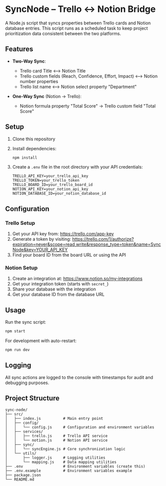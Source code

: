 # SyncNode – Trello ↔ Notion Bridge

A Node.js script that syncs properties between Trello cards and Notion database entries. This script runs as a scheduled task to keep project prioritization data consistent between the two platforms.

## Features

- **Two-Way Sync**:
  - Trello card Title ⟷ Notion Title
  - Trello custom fields (Reach, Confidence, Effort, Impact) ⟷ Notion number properties
  - Trello list name ⟷ Notion select property "Department"

- **One-Way Sync** (Notion → Trello):
  - Notion formula property "Total Score" → Trello custom field "Total Score"

## Setup

1. Clone this repository
2. Install dependencies:
   ```bash
   npm install
   ```

3. Create a `.env` file in the root directory with your API credentials:
   ```env
   TRELLO_API_KEY=your_trello_api_key
   TRELLO_TOKEN=your_trello_token
   TRELLO_BOARD_ID=your_trello_board_id
   NOTION_API_KEY=your_notion_api_key
   NOTION_DATABASE_ID=your_notion_database_id
   ```

## Configuration

### Trello Setup
1. Get your API key from: https://trello.com/app-key
2. Generate a token by visiting: https://trello.com/1/authorize?expiration=never&scope=read,write&response_type=token&name=SyncNode&key=YOUR_API_KEY
3. Find your board ID from the board URL or using the API

### Notion Setup
1. Create an integration at: https://www.notion.so/my-integrations
2. Get your integration token (starts with `secret_`)
3. Share your database with the integration
4. Get your database ID from the database URL

## Usage

Run the sync script:
```bash
npm start
```

For development with auto-restart:
```bash
npm run dev
```

## Logging

All sync actions are logged to the console with timestamps for audit and debugging purposes.

## Project Structure

```
sync-node/
├── src/
│   ├── index.js          # Main entry point
│   ├── config/
│   │   └── config.js     # Configuration and environment variables
│   ├── services/
│   │   ├── trello.js     # Trello API service
│   │   └── notion.js     # Notion API service
│   ├── sync/
│   │   └── syncEngine.js # Core synchronization logic
│   └── utils/
│       ├── logger.js     # Logging utilities
│       └── mapping.js    # Data mapping utilities
├── .env                  # Environment variables (create this)
├── .env.example          # Environment variables example
├── package.json
└── README.md
```
